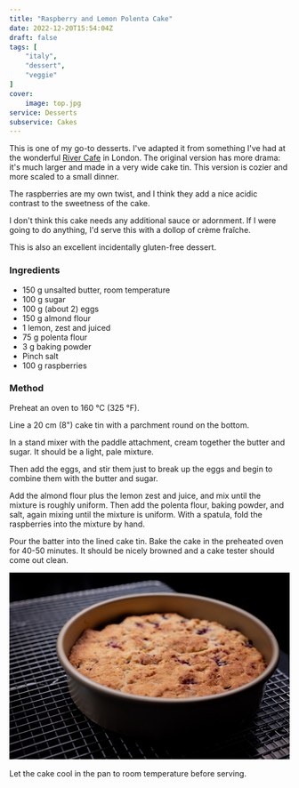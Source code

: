 ```yaml
---
title: "Raspberry and Lemon Polenta Cake"
date: 2022-12-20T15:54:04Z
draft: false
tags: [
    "italy",
    "dessert",
    "veggie"    
]
cover:
    image: top.jpg
service: Desserts
subservice: Cakes
---
```


This is one of my go-to desserts. I've adapted it from something I've had at the wonderful [River Cafe](http://rivercafe.co.uk) in London. The original version has more drama: it's much larger and made in a very wide cake tin. This version is cozier and more scaled to a small dinner.

The raspberries are my own twist, and I think they add a nice acidic contrast to the sweetness of the cake.

I don't think this cake needs any additional sauce or adornment. If I were going to do anything, I'd serve this with a dollop of crème fraîche.

This is also an excellent incidentally gluten-free dessert.

### Ingredients

* 150 g unsalted butter, room temperature
* 100 g sugar
* 100 g (about 2) eggs
* 150 g almond flour
* 1 lemon, zest and juiced
* 75 g polenta flour
* 3 g baking powder
* Pinch salt
* 100 g raspberries

### Method

Preheat an oven to 160 °C (325 °F).

Line a 20 cm (8") cake tin with a parchment round on the bottom.

In a stand mixer with the paddle attachment, cream together the butter and sugar. It should be a light, pale mixture.

Then add the eggs, and stir them just to break up the eggs and begin to combine them with the butter and sugar.

Add the almond flour plus the lemon zest and juice, and mix until the mixture is roughly uniform. Then add the polenta flour, baking powder, and salt, again mixing until the mixture is uniform. With a spatula, fold the raspberries into the mixture by hand.

Pour the batter into the lined cake tin. Bake the cake in the preheated oven for 40-50 minutes. It should be nicely browned and a cake tester should come out clean.

![Polenta cake cooling](cake.jpg)

Let the cake cool in the pan to room temperature before serving.

